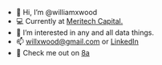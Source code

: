 - 👋 Hi, I’m @williamxwood
- 💻 Currently at [Meritech Capital.](https://meritechanalytics.com/)
- 👀 I’m interested in any and all data things.
- 📫 willxwood@gmail.com or [LinkedIn](https://www.linkedin.com/in/williamjosephwood/)
- 🧗 Check me out on [8a](https://www.8a.nu/user/william-wood)

<!---
williamxwood/williamxwood is a ✨ special ✨ repository because its `README.md` (this file) appears on your GitHub profile.
You can click the Preview link to take a look at your changes.
--->
